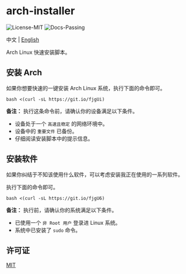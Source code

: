 # arch-installer

![License-MIT](https://img.shields.io/badge/License-MIT-blue.svg)
![Docs-Passing](https://img.shields.io/badge/Docs-Passing-green.svg)

中文 | [English](../README.md)

Arch Linux 快速安装脚本。

## 安装 Arch

如果你想要快速的一键安装 Arch Linux 系统，执行下面的命令即可。

```Shell
bash <(curl -sL https://git.io/fjgUi)
```

**备注：**
执行这条命令前，请确认你的设备满足以下条件。

+ 设备处于一个 ``高速且稳定`` 的网络环境中。
+ 设备中的 ``重要文件`` 已备份。
+ 仔细阅读安装脚本中的提示信息。

## 安装软件

如果你纠结于不知该使用什么软件，可以考虑安装我正在使用的一系列软件。

执行下面的命令即可。

```Shell
bash <(curl -sL https://git.io/fjgU6)
```

**备注：**
执行前，请确认你的系统满足以下条件。

+ 已使用一个 ``非 Root 用户`` 登录进 Linux 系统。
+ 系统中已安装了 ``sudo`` 命令。

## 许可证

[MIT](../LICENSE)
